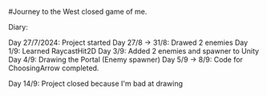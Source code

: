 #Journey to the West closed game of me.

Diary: 

Day 27/7/2024: Project started
Day 27/8 -> 31/8: Drawed 2 enemies
Day 1/9: Learned RaycastHit2D
Day 3/9: Added 2 enemies and spawner to Unity
Day 4/9: Drawing the Portal (Enemy spawner)
Day 5/9 -> 8/9: Code for ChoosingArrow completed. 

Day 14/9: Project closed because I'm bad at drawing
